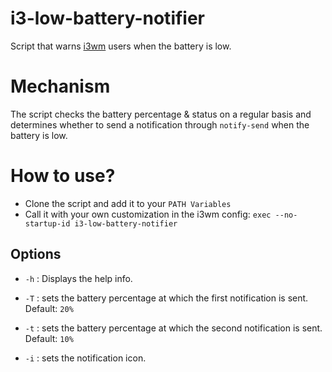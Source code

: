 # i3-low-battery-notifier
Script that warns [i3wm](http://i3wm.org/) users when the battery is low.

# Mechanism
The script checks the battery percentage & status on a regular basis and determines whether to send a notification through `notify-send` when the battery is low.

# How to use?

- Clone the script and add it to your `PATH Variables`
- Call it with your own customization in the i3wm config: `exec --no-startup-id i3-low-battery-notifier`

## Options

- `-h` : Displays the help info.

- `-T` : sets the battery percentage at which the first notification is sent. Default: `20%`

- `-t` : sets the battery percentage at which the second notification is sent. Default: `10%`

- `-i` : sets the notification icon.
